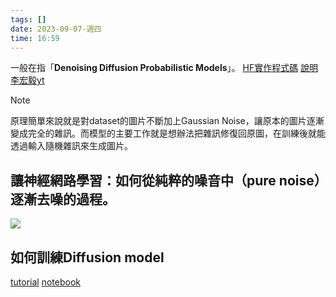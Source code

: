 ```yaml
---
tags: []
date: 2023-09-07-週四
time: 16:59
---
```


一般在指「**Denoising Diffusion Probabilistic Models**」。
[HF實作程式碼](https://huggingface.co/docs/diffusers/using-diffusers/write_own_pipeline)
[說明](https://huggingface.co/blog/annotated-diffusion)
[李宏毅yt](https://www.youtube.com/watch?v=ifCDXFdeaaM)


> [!NOTE]
> 原理簡單來說就是對dataset的圖片不斷加上Gaussian Noise，讓原本的圖片逐漸變成完全的雜訊。而模型的主要工作就是想辦法把雜訊修復回原圖，在訓練後就能透過輸入隨機雜訊來生成圖片。


## 讓神經網路學習：如何從純粹的噪音中（pure noise）逐漸去噪的過程。

![](https://huggingface.co/blog/assets/78_annotated-diffusion/diffusion_figure.png)


## 如何訓練Diffusion model
[tutorial](https://huggingface.co/docs/diffusers/tutorials/basic_training)
[notebook](https://colab.research.google.com/gist/anton-l/f3a8206dae4125b93f05b1f5f703191d/diffusers_training_example.ipynb#scrollTo=584739c5-83f5-4077-8379-89a7c9ff1bf2)
